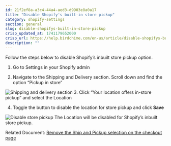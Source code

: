 ```yaml
---
id: 21f2ef8a-a3c4-44a4-aed3-d9903e8a0a17
title: "Disable Shopify's built-in store pickup"
category: shopify-settings
section: general
slug: disable-shopifys-built-in-store-pickup
crisp_updated_at: 1741179652000
crisp_url: https://help.birdchime.com/en-us/article/disable-shopifys-built-in-store-pickup-w4zg1p/
description: ""
---
```


Follow the steps below to disable Shopify’s inbuilt store pickup option.

1. Go to Settings in your Shopify admin

2. Navigate to the Shipping and Delivery section. Scroll down and find the option “Pickup in store”

![Shipping and delivery section](https://storage.crisp.chat/users/helpdesk/website/ca826b447482b000/image-47_19lnyyi.png)
3. Click “Your location offers in-store pickup” and select the Location

4. Toggle the button to disable the location for store pickup and click **Save**


![Disable store pickup](https://storage.crisp.chat/users/helpdesk/website/ca826b447482b000/image-48_1lbat99.png)
The Location will be disabled for Shopify’s inbuilt store pickup.

Related Document: [Remove the Ship and Pickup selection on the checkout page](https://help.birdchime.com/en-us/article/remove-the-ship-and-pickup-selection-on-the-checkout-page-1c996th/)
